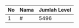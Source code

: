 | No | Nama            | Jumlah Level |
|----|-----------------|--------------|
| 1  | #    |    5496        |
